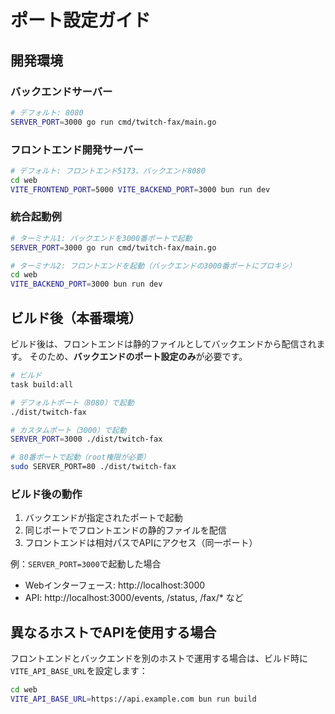 # ポート設定ガイド

## 開発環境

### バックエンドサーバー

```bash
# デフォルト: 8080
SERVER_PORT=3000 go run cmd/twitch-fax/main.go
```

### フロントエンド開発サーバー

```bash
# デフォルト: フロントエンド5173、バックエンド8080
cd web
VITE_FRONTEND_PORT=5000 VITE_BACKEND_PORT=3000 bun run dev
```

### 統合起動例

```bash
# ターミナル1: バックエンドを3000番ポートで起動
SERVER_PORT=3000 go run cmd/twitch-fax/main.go

# ターミナル2: フロントエンドを起動（バックエンドの3000番ポートにプロキシ）
cd web
VITE_BACKEND_PORT=3000 bun run dev
```

## ビルド後（本番環境）

ビルド後は、フロントエンドは静的ファイルとしてバックエンドから配信されます。
そのため、**バックエンドのポート設定のみ**が必要です。

```bash
# ビルド
task build:all

# デフォルトポート（8080）で起動
./dist/twitch-fax

# カスタムポート（3000）で起動
SERVER_PORT=3000 ./dist/twitch-fax

# 80番ポートで起動（root権限が必要）
sudo SERVER_PORT=80 ./dist/twitch-fax
```

### ビルド後の動作

1. バックエンドが指定されたポートで起動
2. 同じポートでフロントエンドの静的ファイルを配信
3. フロントエンドは相対パスでAPIにアクセス（同一ポート）

例：`SERVER_PORT=3000`で起動した場合
- Webインターフェース: http://localhost:3000
- API: http://localhost:3000/events, /status, /fax/* など

## 異なるホストでAPIを使用する場合

フロントエンドとバックエンドを別のホストで運用する場合は、ビルド時に`VITE_API_BASE_URL`を設定します：

```bash
cd web
VITE_API_BASE_URL=https://api.example.com bun run build
```